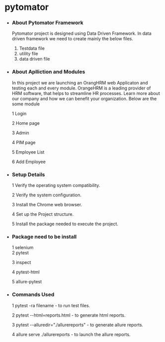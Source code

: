 # pytomator
* ### **About Pytomator Framework**
    Pytomator project is designed using Data Driven Framework. In data driven framework we need to create mainly the below files.
     
    1. Testdata file 
  2. utility file 
  3. data driven file 
  

* ### **About Aplliction and Modules**
    In this project we are launching an OrangHRM web Applicaton and testing each and every module. OrangeHRM is a leading provider of HRM software, that helps to streamline HR processes. Learn more about our company and how we can benefit your organization.
    Below are the some module

    1 Login
    
    2 Home page

    3 Admin

    4 PIM page

    5 Employee List

    6 Add Employee

* ### ****Setup Details**** 
    1 Verify the operating system compatibility.
    
    2 Verify the system configuration.

    3 Install the Chrome web browser.

    4 Set up the Project structure.
  
    5 Install the package needed to execute the project.

* ### **Package need to be install**

    1 selenium  
    2 pytest

    3 inspect

    4 pytest-html

    5 allure-pytest

* ### **Commands Used**

    1 pytest -ra filename - to run test files.
    
    2 pytest --html=reports.html - to generate html reports.

    3 pytest --alluredir="./allurereports" - to generate allure reports.

    4 allure serve ./allurereports - to launch the allure reports.


    


    
    


